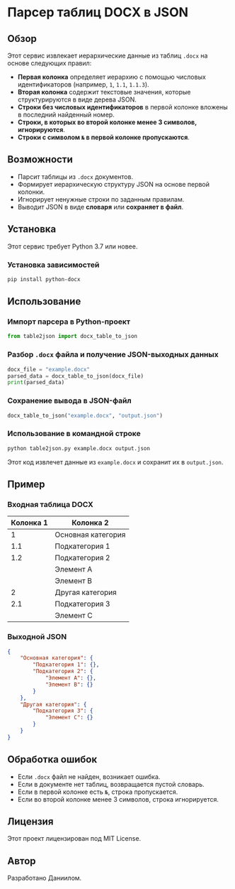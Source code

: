 # Парсер таблиц DOCX в JSON

## Обзор
Этот сервис извлекает иерархические данные из таблиц `.docx` на основе следующих правил:
- **Первая колонка** определяет иерархию с помощью числовых идентификаторов (например, `1`, `1.1`, `1.1.3`).
- **Вторая колонка** содержит текстовые значения, которые структурируются в виде дерева JSON.
- **Строки без числовых идентификаторов** в первой колонке вложены в последний найденный номер.
- **Строки, в которых во второй колонке менее 3 символов, игнорируются**.
- **Строки с символом `№` в первой колонке пропускаются**.

## Возможности
- Парсит таблицы из `.docx` документов.
- Формирует иерархическую структуру JSON на основе первой колонки.
- Игнорирует ненужные строки по заданным правилам.
- Выводит JSON в виде **словаря** или **сохраняет в файл**.

## Установка
Этот сервис требует Python 3.7 или новее.

### Установка зависимостей
```bash
pip install python-docx
```

## Использование
### Импорт парсера в Python-проект
```python
from table2json import docx_table_to_json
```

### Разбор `.docx` файла и получение JSON-выходных данных
```python
docx_file = "example.docx"
parsed_data = docx_table_to_json(docx_file)
print(parsed_data)
```

### Сохранение вывода в JSON-файл
```python
docx_table_to_json("example.docx", "output.json")
```

### Использование в командной строке
```bash
python table2json.py example.docx output.json
```
Этот код извлечет данные из `example.docx` и сохранит их в `output.json`.

## Пример
### **Входная таблица DOCX**
| Колонка 1 | Колонка 2 |
|----------|----------|
| 1        | Основная категория |
| 1.1      | Подкатегория 1 |
| 1.2      | Подкатегория 2 |
|          | Элемент A |
|          | Элемент B |
| 2        | Другая категория |
| 2.1      | Подкатегория 3 |
|          | Элемент C |

### **Выходной JSON**
```json
{
    "Основная категория": {
        "Подкатегория 1": {},
        "Подкатегория 2": {
            "Элемент A": {},
            "Элемент B": {}
        }
    },
    "Другая категория": {
        "Подкатегория 3": {
            "Элемент C": {}
        }
    }
}
```

## Обработка ошибок
- Если `.docx` файл не найден, возникает ошибка.
- Если в документе нет таблиц, возвращается пустой словарь.
- Если в первой колонке есть `№`, строка пропускается.
- Если во второй колонке менее 3 символов, строка игнорируется.

## Лицензия
Этот проект лицензирован под MIT License.

## Автор
Разработано Даниилом.

